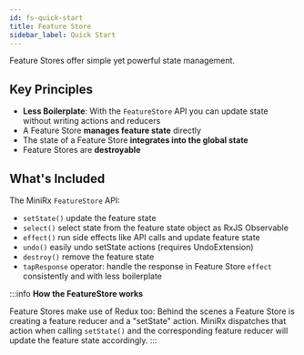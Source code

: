 ```yaml
---
id: fs-quick-start
title: Feature Store
sidebar_label: Quick Start
---
```


Feature Stores offer simple yet powerful state management.

## Key Principles
- **Less Boilerplate**: With the `FeatureStore` API you can update state without writing actions and reducers
- A Feature Store **manages feature state** directly
- The state of a Feature Store **integrates into the global state**
- Feature Stores are **destroyable**

## What's Included
The MiniRx `FeatureStore` API:
- `setState()` update the feature state
- `select()` select state from the feature state object as RxJS Observable
- `effect()` run side effects like API calls and update feature state
- `undo()` easily undo setState actions (requires UndoExtension)
- `destroy()` remove the feature state
- `tapResponse` operator: handle the response in Feature Store `effect` consistently and with less boilerplate

:::info
**How the FeatureStore works**

Feature Stores make use of Redux too: Behind the scenes a Feature Store is creating a feature reducer and a "setState" action. MiniRx dispatches that action when calling `setState()` and the corresponding feature reducer will update the feature state accordingly.
:::
